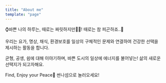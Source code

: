 ```yaml
---
title: "About me"
template: "page"
---
```


⌚바쁜 나의 하루는,
때로는 짜릿하지만👨‍🎤!
때로는 참 피곤하죠..😬


우리는
요가, 명상, 채식, 환경보호를
일상의 구체적인 문제와 연결하여
건강한 선택을 제시하는 활동을 합니다.

균형, 공생, 쉼에 대해 이야기하며,
바쁜 도시의 일상에 에너지를 불어넣는!
삶의 새로운 선택지가 되고자해요.


Find, Enjoy your Peace🌴
썬나섬으로 놀러오세요!
